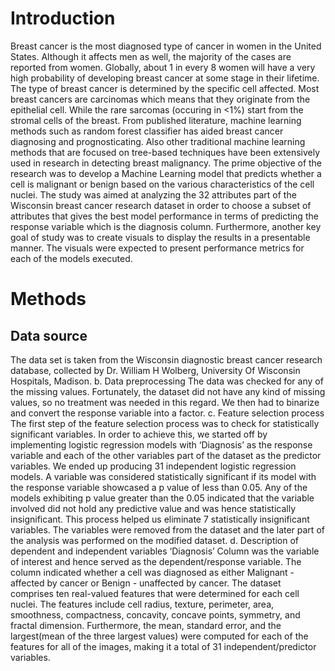 # Introduction
Breast cancer is the most diagnosed type of cancer in women in the United States. Although it affects men as well, the majority of the cases are reported from women. Globally, about 1 in every 8 women will have a very high probability of developing breast cancer at some stage in their lifetime. The type of breast cancer is determined by the specific cell affected. Most breast cancers are carcinomas which means that they originate  from the epithelial cell. While the rare sarcomas (occuring in <1%) start from the stromal cells of the breast. From published literature, machine learning methods such as random forest classifier has aided breast cancer diagnosing and prognosticating. Also other traditional machine learning methods that are focused on tree-based techniques have been extensively used in research in detecting breast malignancy.
The prime objective of the research was to develop a Machine Learning model that predicts whether a cell is malignant or benign based on the various characteristics of the cell nuclei. The study was aimed at analyzing the 32 attributes part of the Wisconsin breast cancer research dataset in order to choose a subset of attributes that gives the best model performance in terms of predicting the response variable which is the diagnosis column. Furthermore, another key goal of study was to create visuals to display the results in a presentable manner. The visuals were expected to present performance metrics for each of the models executed. 

# Methods
## Data source
The data set is taken from the Wisconsin diagnostic breast cancer research database, collected by Dr. William H Wolberg, University Of Wisconsin Hospitals, Madison. 
b. 	Data preprocessing
The data was checked for any of the missing values. Fortunately, the dataset did not have any kind of missing values, so no treatment was needed in this regard. We then had to binarize and convert the response variable into a factor. 
c.  	Feature selection process
The first step of the feature selection process was to check for statistically significant variables. In order to achieve this, we started off by implementing logistic regression models with ‘Diagnosis’ as the response variable and each of the other variables part of the dataset as the predictor variables. We ended up producing 31 independent logistic regression models. A variable was considered statistically significant if its model with the response variable showcased a p value of less than 0.05. Any of the models exhibiting p value greater than the 0.05  indicated that the variable involved did not hold any predictive value and was hence statistically insignificant. This process helped us eliminate 7 statistically insignificant variables. The variables were removed from the dataset and the later part of the analysis was performed on the modified dataset. 
d. 	Description of dependent and independent variables
‘Diagnosis’ Column was the variable of interest and hence served as the dependent/response variable. The column indicated whether a cell was diagnosed as either Malignant - affected by cancer or Benign - unaffected by cancer. The dataset comprises ten real-valued features that were determined for each cell nuclei. The features include cell radius, texture, perimeter, area, smoothness, compactness, concavity, concave points, symmetry, and fractal dimension. Furthermore, the mean, standard error, and the largest(mean of the three largest values) were computed for each of the features for all of the images, making it a total of 31 independent/predictor variables. 
